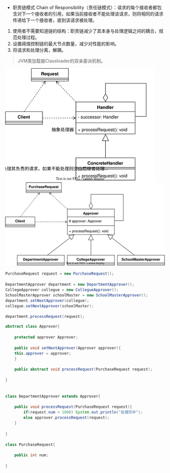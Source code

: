 

- 职责链模式 Chain of Responsibility（责任链模式）：请求的每个接收者都包含对下一个接收者的引用，如果当前接收者不能处理该请求，则将相同的请求传递给下一个接收者，直到该请求被处理。

1. 使用者不需要知道链的结构：职责链减少了其本身与处理逻辑之间的耦合，规范处理过程。
2. 设置阈值控制链的最大节点数量，减少对性能的影响。
3. 将请求和处理分离，解耦。

> JVM类加载器Classloader的双亲委派机制。

<img title="" src="../../pictures/设计模式-ChainOfResponsibility.drawio.svg" alt="" width="472">

<img src="../../pictures/设计模式-ChainOfResponsibility-School.drawio.svg" width="600"/>

```java
PurchaseRequest request = new PurchaseRequest();

DepartmentApprover department = new DepartmentApprover();
CollegeApprover collegue = new CollegueApprover();
SchoolMasterApprover schoolMaster = new SchoolMasterApprover();
department.setNextApprover(collegue);
collegue.setNextApprover(schoolMaster);

department.processRequest(request);
```

```java
abstract class Approver{

    protected approver Approver;

    public void setNextApprover(Approver approver){
    this.approver = approver;
    }

    public abstract void processRequest(PurchaseRequest request);

}


class DepartmentApprover extends Approver{

    public void processRequest(PurchaseRequest request){
        if(request.num < 1000) System.out.println("处理完毕");
        else approver.processRequest(request);
    }

}

class PurchaseRequest{

    public int num;

}
```
